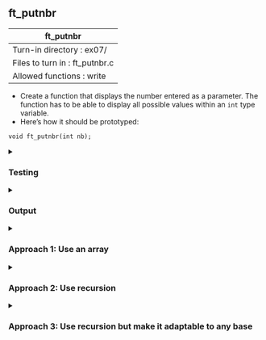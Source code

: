 ## ft_putnbr

|               ft_putnbr        |
|---------------------------------|
| Turn-in directory : ex07/       |
| Files to turn in : ft_putnbr.c |
| Allowed functions : write       |
- Create a function that displays the number entered as a parameter. The function
has to be able to display all possible values within an <code>int</code> type variable.
- Here’s how it should be prototyped:
```
void ft_putnbr(int nb);
```

<details>
<summary><h3>Testing</h3></summary>
	
<pre><code>#include &ltunistd.h&gt
#include &ltlimits.h&gt

int	main(void)
{
	ft_putnbr(INT_MIN);
	write(1, "\n", 1);
	ft_putnbr(-5);
	write(1, "\n", 1);
	ft_putnbr(0);
	write(1, "\n", 1);
	ft_putnbr(5);
	write(1, "\n", 1);
	ft_putnbr(INT_MAX);
	write(1, "\n", 1);
	return (0);
}</code></pre>

As with <a href=..\04_ft_is_negative.c>ft_is_negative</a>, when testing with integers, it's good to test with the extreme values. The <code>limits.h</code> library with the macros <code>INT_MIN</code> and <code>INT_MAX</code> for integer minimum and maximum makes this very simple.

See [testing file](main.c)

</details>

<details>
<summary><h3>Output</h3></summary>

<pre><code>-2147483648
-5
0
5
2147483647</code></pre>

</details>

<details>
<summary><h3>Approach 1: Use an array</code></h3></summary>

This <a href=ft_putnbr_v1.c>approach</a> first separates each digit within the integer and stores the digits in an array (lines 30-34). Thereafter, it prints these digits (lines 35-40). It also caters for the case of <code>0</code> (lines 23-24) and negative cases (lines 25-29).

<h4>Separating digits from the integer (i.e,. how we get <code>'1'</code>, <code>'2'</code> and <code>'3'</code> from <code>123</code>).</h4>

<pre><code>30	while (x % 10 != 0 || (x > 0 && x % 10 == 0))
31	{
32		array[i++] = (x % 10) + 48;
33		x = x / 10;
34	}</code></pre>

Note that here, <code>x</code> refers to the number we have to display. The reason for using this instead of <code>nb</code> will be explained later. The easiest way to get digits from an integer is to use the modulo by 10. For instance, 123 modulo 10 will return 3. We add <code>48</code> or <code>'0'</code> to obtain the character <code>'3'</code>. We then add <code>'3'</code> into the array. This is what line 30 does. 

In line 31, we divide 123 by 10. Since both the divident (123) and the divisor (10) are integers, the result is also an integer (12). If we apply the modulo again, we would be able to back out <code>'2'</code>. 

We want this process to continue while the number is greater than 0. 0 is not included in the <code>while</code> loop condition because it would not be possible to escpae the <code>while</code> loop when the escape condition is based on a division. Say, we have already backed out <code>'1'</code> from 123 and are ready to exit the <code>while</code> loop: we divide 1 by 10 and obtain 0 (since the arithmetic is done with integers). The next time we reach line 33, we divide 0 by 10 again and still get 0. This situation continues ad infinitum and we never escape the <code>while</code> loop. 

<h4>Displaying the digits but in reverse</h4>

Our array has all the digits from the integer but in reverse order. Hence, we should display the last element in the array, and then the second last, etc. in order to get the digits the right way round again. 

<pre><code>35	i--;
36	while (i >= 0)
37	{
38		write(1, &array[i], 1);
39		i--;
40	}</code></pre>

But first, our index of <code>i</code> in our array is now after the last digit because of <code>i++</code> in line 32. Hence, before we loop through the digits in the array, we first deduct 1 from <code>i</code> in line 35 (<code>i--;</code>) to return to the last digit in the array. 

To print in reverse, we start at the last digit, decrement <code>i</code> in each instance of the <code>while</code> loop until we reach the first digit in the array, held in <code>array[0]</code>. In the loop, we use <code>write</code> to display the digit in array[i]. 

If we wanted to save one line of code, we can consider the following code. We decrement <i>before</i> we <code>write</code> the digit so that we move to the last digit in the first instance of the <code>while</code> loop. Also, due to this, the <code>while</code> loop condition cannot include <code>'0'</code>. If it does, we will end up trying to display <code>array[-1]</code>.

<pre><code>while (i > 0)
{
	i--;
	write(1, &array[i], 1);
}</code></pre>

<h4>Dealing with <code>nb == 0</code></h4>

Since the <code>while</code> loop set-up in line 30 does not allow us to display a single '0' (if we tried, we won't be able to escape the <code>while</code> loop for reasons discussed above), we have to cater for it separately in lines 23-24. 

<h4>Dealing with negative integers or <code>nb < 0</code></h4>

Broadly, for negative integers, we display <code>'-'</code>, convert the integer back into a positive number and proceed as usual. Sounds simple enough but unfortunately, the minimum value for an integer is typically higher in absolute terms than the maximum value for an integer. For instance, <code>INT_MIN</code> for most of you will be -2,147,483,64<u>8</u> while <code>INT_MAX</code> will be 2,147,483,64<u>7</u>. If we were to convert nb = -2,147,483,648 into a positive figure, we attempt to assign 2,147,483,648 to an integer that cannot actually hold it! The solution is to use another variable capable of holding a larger numbers. In my code, I have defined a <code>long long</code> integer variable called <code>x</code> to do this. For some of you, it may be sufficient to define a <code>long</code> integer - it's just that for me, it turns out that <code>LONG_MAX</code> is the same as <code>INT_MAX</code>, forcing me to use <code>long long</code> instead. Confirm the minimum and maximum values within your machine using the <code>limits.h</code> library to know what is necessary/sufficient for you. 

Note that <code>x = -x</code> was used and not <code>x = -nb</code>. With the latter, as <code>nb</code> is an integer value, the right-hand-side of <code>=</code> is evaluated as an integer and we end up forcing 2,147,483,648 into an integer again. This happens before  the value is assigned to a <code>long</code> variable.
</details>

<details>
<summary><h3>Approach 2: Use recursion</code></h3></summary>

This <a href=ft_putnbr_v2.c>approach</a> produces succinct code but it requires you to understand and use recursion where the function calls upon itself. 

Where the number is less than 10, say 8, the function calculates the 8 modulo 10 (i.e., 8) and adds 48 to display <code>'8'</code>. Straightforward enough! 

<pre><code>32	c = nb % 10 + 48;</code></pre>

Here, we don't even need the modulo to display the single digit (but we will need it for the recursion)!

When the number is 10 or greater, we call on the <code>ft_putnbr</code> function to display the number divided by 10: <code>ft_putnbr(x / 10)</code>.

<pre><code>30	if (nb > 9)
31	ft_putnbr(nb / 10);</code></pre>

For instance, if we want to display 12 (i.e., <code>ft_putnbr(12)</code>), we will first call the function to display 12 divided 10 (i.e., <code>ft_putnbr(12/10)</code> which is equivalent to <code>ft_putnbr(1)</code>). Within <code>ft_putnbr(1)</code>, the code runs exactly as described above for numbers less than 10. We then exit <code>ft_putnbr(1)</code> and return to <code>ft_putnbr(12)</code> and run <code>c = x % 10 + 48</code>: 12 % 10 = 2 and we convert this to <code>'2'</code> by adding 48. We have successfully printed <code>'1'</code> and <code>'2'</code> and in that order! 

Let's try again with 123: <code>ft_putnbr(123)</code> will call <code>ft_putnbr(12)</code> which will in turn call <code>ft_putnbr(1)</code>. <code>ft_putnbr(1)</code> will display <code>'1'</code> and return control back to <code>ft_putnbr(12)</code> which will display <code>'2'</code>. Control returns to <code>ft_putnbr(123)</code> and <code>'3'</code> is printed. Viola!

<h4>Dealing with <code>nb == -2147483648</code></h4>

Unlike the <a href=ft_putnbr_v1.c> previous approach</a>, we use another method to cater to the case where <code>nb ==  INT_MIN == -2147483648</code>. Specifically, we use an <code>if</code> statement:

<pre><code>19	if (nb == -2147483648)
20	{
21		write(1, "-2", 2);
22		ft_putnbr(147483648)
23		return;
24	}</code></pre>

We first display <code>"-2"</code> and use recursion to display the rest of the digits. Consequently, there's no need to use a variable like <code>long</code> or <code>long long</code> to cater for the absolute value of <code>INT_MIN</code>! 

Of course, we can also take this approach to the extreme and avoid recursion for the case of <code>nb == 2147483648</code>: We simply get <code>write</code> to display all the necessary digits at once!

<pre><code>if (nb == -2147483648)
{
	write(1, "-2147483648", 11);
	return;
}</code></pre>

</details>

<details>
<summary><h3>Approach 3: Use recursion but make it adaptable to any base</code></h3></summary>

This <a href=ft_putnbr_v3.c>approach</a> is similar to <a href=ft_putnbr_v2.c>approach</a> except that the function could be more easily adapted to handle displaying integers in any base (more on this later).

First, we define all the characters used in base 10 within a string: <code>char	base[11] = "0123456789"</code>. There are 10 characters that are used in base 10 but I've catered for 11 spaces in my array - the last one is for the null terminator!

Then in line 31, we use <code>nb % 10</code> to select a digit from the string <code>base</code>. If <code>nb % 10</code> is 2, we display <code>str[2]</code> which is <code>'2'</code>. 

Seems a little extra but imagine you had to display a number in base 8. This function is now easily adaptable to this use case: 

<pre><code>1	# include &ltunisted.h&gt
2	void	ft_putnbr_base8(int nb)
3	{
4		char		base[9] = "012345678";
5		long long	x;
6		x = nb;
7		if (x < 0)
8	{
9		write(1, "-", 1);
10		x = -x;
11	}
12	if (x > 7)
13		ft_putnbr_base8(x / 8);
14	write(1, &base[x % 8], 1);
15	} </code></pre>

We've specified the string <code>base</code> accordingly <i>and</i> adjusted the rest of the function to account for base 8. Importantly, the mathematical expressions now use 8 instead of 10 e.g., we use <code>x / 8</code> and <code>x % 8</code> in lines 13 and 14 instead of <code>x / 10</code> and <code>x % 10</code>. 

In this approach, <code>base</code> is declared and initialised in the same line. For this to pass The Norme, the code would need to be amended as follows:

<pre><code>char base[11];
base[0] = '0';
base[1] = '1';
base[2] = '2';
base[3] = '3';
base[4] = '4';
base[5] = '5';
base[6] = '6';
base[7] = '7';
base[8] = '8';
base[9] = '9';
base[10] = '\0';</code></pre>

or we can use a <code>while</code> loop to make this less tedious:

<pre><code>char base[11];
int i; 
i = -1;
while (++i <= 9)
	base[i] = i + 48; 
base[++i] = '\0'</code></pre>

Do note that this is many more lines of code even when using the <code>while</code> loop and removing lines for incrementing (e.g., a line just for <code>i++;</code>). Technically, <code>str[10] = '\0'</code> is not required but it's a good practice to end strings with a null terminator.

</details>
